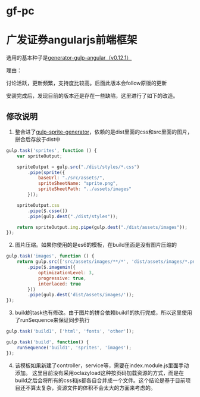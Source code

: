 # gf-pc

广发证券angularjs前端框架
============================

选用的基本种子是[generator-gulp-angular（v0.12.1）](https://github.com/Swiip/generator-gulp-angular)

理由：

讨论活跃，更新频繁，支持度比较高。后面此版本会follow原版的更新

安装完成后，发现目前的版本还是存在一些缺陷，这里进行了如下的改造。

修改说明
--------------------------------------------------

1. 整合进了[gulp-sprite-generator](https://github.com/gobwas/gulp-sprite-generator)，依赖的是dist里面的css和src里面的图片，拼合后存放于dist中
```javascript
gulp.task('sprites', function () {
    var spriteOutput;

    spriteOutput = gulp.src("./dist/styles/*.css")
        .pipe(sprite({
            baseUrl: "./src/assets/",
            spriteSheetName: "sprite.png",
            spriteSheetPath: "../assets/images"
        }));

    spriteOutput.css
        .pipe($.csso())
        .pipe(gulp.dest("./dist/styles"));

    return spriteOutput.img.pipe(gulp.dest("./dist/assets/images"));
});
```

2. 图片压缩。如果你使用的是es6的模板，在build里面是没有图片压缩的

```javascript
gulp.task('images', function () {
    return gulp.src(['src/assets/images/**/*', 'dist/assets/images/*.png'])
        .pipe($.imagemin({
            optimizationLevel: 3,
            progressive: true,
            interlaced: true
        }))
        .pipe(gulp.dest('dist/assets/images/'));
});
```

3. build的task也有修改。由于图片的拼合依赖build1的执行完成，所以这里使用了runSequence来保证同步执行

```javascript
gulp.task('build1', ['html', 'fonts', 'other']);

gulp.task('build', function() {
    runSequence('build1', 'sprites', 'images');
});
```

4. 该模板如果新建了controller，service等，需要在index.module.js里面手动添加。
这里目前没有采用oclazyload这种按页码加载资源的方式，而是在build之后会将所有的css和js都各自合并成一个文件。这个结论是基于目前项目还不算太复杂，资源文件的体积不会太大的方面来考虑的。
